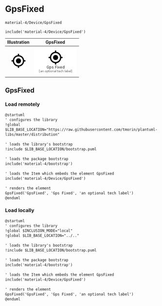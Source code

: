 # GpsFixed


```text
material-4/Device/GpsFixed
```

```text
include('material-4/Device/GpsFixed')
```



| Illustration | GpsFixed |
| :---: | :---: |
| ![illustration for Illustration](../../material-4/Device/GpsFixed.png) | ![illustration for GpsFixed](../../material-4/Device/GpsFixed.Local.png) |




## GpsFixed

### Load remotely
```plantuml
@startuml
' configures the library
!global $LIB_BASE_LOCATION="https://raw.githubusercontent.com/tmorin/plantuml-libs/master/distribution"

' loads the library's bootstrap
!include $LIB_BASE_LOCATION/bootstrap.puml

' loads the package bootstrap
include('material-4/bootstrap')

' loads the Item which embeds the element GpsFixed
include('material-4/Device/GpsFixed')

' renders the element
GpsFixed('GpsFixed', 'Gps Fixed', 'an optional tech label')
@enduml
```

### Load locally
```plantuml
@startuml
' configures the library
!global $INCLUSION_MODE="local"
!global $LIB_BASE_LOCATION="../.."

' loads the library's bootstrap
!include $LIB_BASE_LOCATION/bootstrap.puml

' loads the package bootstrap
include('material-4/bootstrap')

' loads the Item which embeds the element GpsFixed
include('material-4/Device/GpsFixed')

' renders the element
GpsFixed('GpsFixed', 'Gps Fixed', 'an optional tech label')
@enduml
```

